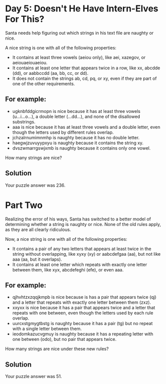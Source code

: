 # Day 5: Doesn't He Have Intern-Elves For This?

Santa needs help figuring out which strings in his text file are naughty or nice.

A nice string is one with all of the following properties:

* It contains at least three vowels (aeiou only), like aei, xazegov, or aeiouaeiouaeiou.
* It contains at least one letter that appears twice in a row, like xx, abcdde (dd), or aabbccdd (aa, bb, cc, or dd).
* It does not contain the strings ab, cd, pq, or xy, even if they are part of one of the other requirements.

## For example:

* ugknbfddgicrmopn is nice because it has at least three vowels (u...i...o...), a double letter (...dd...), and none of the disallowed substrings.
* aaa is nice because it has at least three vowels and a double letter, even though the letters used by different rules overlap.
* jchzalrnumimnmhp is naughty because it has no double letter.
* haegwjzuvuyypxyu is naughty because it contains the string xy.
* dvszwmarrgswjxmb is naughty because it contains only one vowel.

How many strings are nice?

## Solution
Your puzzle answer was 236.

# Part Two

Realizing the error of his ways, Santa has switched to a better model of determining whether a string is naughty or nice. None of the old rules apply, as they are all clearly ridiculous.

Now, a nice string is one with all of the following properties:

* It contains a pair of any two letters that appears at least twice in the string without overlapping, like xyxy (xy) or aabcdefgaa (aa), but not like aaa (aa, but it overlaps).
* It contains at least one letter which repeats with exactly one letter between them, like xyx, abcdefeghi (efe), or even aaa.

## For example:

* qjhvhtzxzqqjkmpb is nice because is has a pair that appears twice (qj) and a letter that repeats with exactly one letter between them (zxz).
* xxyxx is nice because it has a pair that appears twice and a letter that repeats with one between, even though the letters used by each rule overlap.
* uurcxstgmygtbstg is naughty because it has a pair (tg) but no repeat with a single letter between them.
* ieodomkazucvgmuy is naughty because it has a repeating letter with one between (odo), but no pair that appears twice.

How many strings are nice under these new rules?

## Solution
Your puzzle answer was 51.
